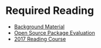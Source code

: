# Required Reading

- [Background Material](#ref/reading/papers)
- [Open Source Package Evaluation](#ref/reading/open_source_evaluation)
- [2017 Reading Course](#ref/reading/2017_reading_course)
